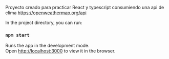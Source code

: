 Proyecto creado para practicar React y typescript consumiendo una api de clima https://openweathermap.org/api

In the project directory, you can run:

### `npm start`

Runs the app in the development mode.\
Open [http://localhost:3000](http://localhost:3000) to view it in the browser.
